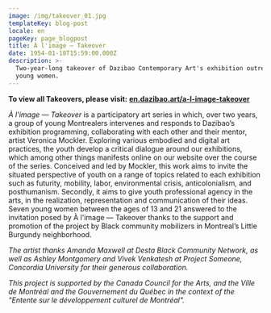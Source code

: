 ```yaml
---
image: /img/takeover_01.jpg
templateKey: blog-post
locale: en
pageKey: page_blogpost
title: À l'image – Takeover
date: 1954-01-18T15:59:00.000Z
description: >-
  Two-year-long takeover of Dazibao Contemporary Art's exhibition outreach by 7
  young women.
---
```

**To view all Takeovers, please visit:** [**en.dazibao.art/a-l-image-takeover**](https://en.dazibao.art/a-l-image-takeover)

_À l'image — Takeover_ is a participatory art series in which, over two years, a group of young Montrealers intervenes and responds to Dazibao’s exhibition programming, collaborating with each other and their mentor, artist Veronica Mockler. Exploring various embodied and digital art practices, the youth develop a critical dialogue around our exhibitions, which among other things manifests online on our website over the course of the series. Conceived and led by Mockler, this work aims to invite the situated perspective of youth on a range of topics related to each exhibition such as futurity, mobility, labor, environmental crisis, anticolonialism, and posthumanism. Secondly, it aims to give youth professional agency in the arts, in the realization, representation and communication of their ideas. Seven young women between the ages of 13 and 21 answered to the invitation posed by À l'image — Takeover thanks to the support and promotion of the project by Black community mobilizers in Montreal’s Little Burgundy neighborhood.

_The artist thanks Amanda Maxwell at Desta Black Community Network, as well as Ashley Montgomery and Vivek Venkatesh at Project Someone, Concordia University for their generous collaboration._ 

_This project is supported by the Canada Council for the Arts, and the Ville de Montréal and the Gouvernement du Québec in the context of the "Entente sur le développement culturel de Montréal"._
